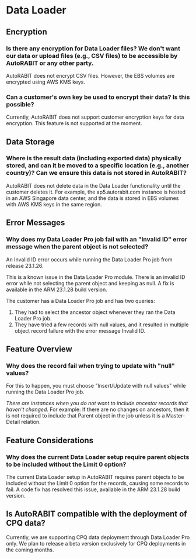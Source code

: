 # Data Loader

## Encryption

### **Is there any encryption for Data Loader files? We don't want our data or upload files (e.g., CSV files) to be accessible by AutoRABIT or any other party.**

AutoRABIT does not encrypt CSV files. However, the EBS volumes are encrypted using AWS KMS keys.

### **Can a customer's own key be used to encrypt their data? Is this possible?**

Currently, AutoRABIT does not support customer encryption keys for data encryption. This feature is not supported at the moment.

## Data Storage

### **Where is the result data (including exported data) physically stored, and can it be moved to a specific location (e.g., another country)? Can we ensure this data is not stored in AutoRABIT?**

AutoRABIT does not delete data in the Data Loader functionality until the customer deletes it.  For example, the ap5.autorabit.com instance is hosted in an AWS Singapore data center, and the data is stored in EBS volumes with AWS KMS keys in the same region.

## Error Messages

### Why does my Data Loader Pro job fail with an "Invalid ID" error message when the parent object is not selected?

An Invalid ID error occurs while running the Data Loader Pro job from release 23.1.26.

This is a known issue in the Data Loader Pro module. There is an invalid ID error while not selecting the parent object and keeping as null. A fix is available in the ARM 23.1.28 build version.

The customer has a Data Loader Pro job and has two queries:

1. They had to select the ancestor object whenever they ran the Data Loader Pro job.
2. They have tried a few records with null values, and it resulted in multiple object record failure with the error message Invalid ID.

## Feature Overview

### Why does the record fail when trying to update with "null" values?&#x20;

For this to happen, you must choose "Insert/Update with null values" while running the Data Loader Pro job.

_There are instances when you do not want to include ancestor records that haven't changed._ For example: If there are no changes on ancestors, then it is not required to include that Parent object in the job unless it is a Master-Detail relation.

## Feature Considerations

### Why does the current Data Loader setup require parent objects to be included without the Limit 0 option?

The current Data Loader setup in AutoRABIT requires parent objects to be included without the Limit 0 option for the records, causing some records to fail. A code fix has resolved this issue, available in the ARM 23.1.28 build version.&#x20;

## Is AutoRABIT compatible with the deployment of CPQ data? <a href="#is-autorabit-compatible-with-the-deployment-of-cpq-data" id="is-autorabit-compatible-with-the-deployment-of-cpq-data"></a>

Currently, we are supporting CPQ data deployment through Data Loader Pro only. We plan to release a beta version exclusively for CPQ deployments in the coming months.
